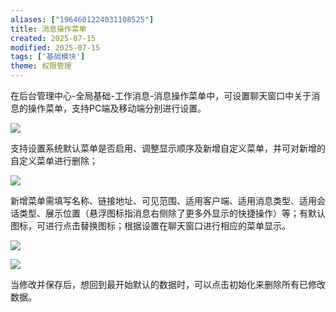 ```yaml
---
aliases: ["1964601224031108525"]
title: 消息操作菜单
created: 2025-07-15
modified: 2025-07-15
tags: ['基础模块']
theme: 权限管理
---
```


在后台管理中心-全局基础-工作消息-消息操作菜单中，可设置聊天窗口中关于消息的操作菜单，支持PC端及移动端分别进行设置。

![](https://myhelpdoc.oss-cn-heyuan.aliyuncs.com/mdimages/b7725256a839cef09d2cfc4b190b2813.jpg)

支持设置系统默认菜单是否启用、调整显示顺序及新增自定义菜单，并可对新增的自定义菜单进行删除；

![](https://myhelpdoc.oss-cn-heyuan.aliyuncs.com/mdimages/279a7ad44c6623d6b3fe15204715630c.jpg)

新增菜单需填写名称、链接地址、可见范围、适用客户端、适用消息类型、适用会话类型、展示位置（悬浮图标指消息右侧除了更多外显示的快捷操作）等；有默认图标，可进行点击替换图标；根据设置在聊天窗口进行相应的菜单显示。

![](https://myhelpdoc.oss-cn-heyuan.aliyuncs.com/mdimages/f88da4c720922287b344517320d4703c.jpg)

![](https://myhelpdoc.oss-cn-heyuan.aliyuncs.com/mdimages/136db91205fb97da696ae5ae6e44926a.jpg)

当修改并保存后，想回到最开始默认的数据时，可以点击初始化来删除所有已修改数据。

